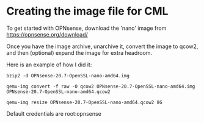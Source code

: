 # Creating the image file for CML

To get started with OPNsense, download the 'nano' image from https://opnsense.org/download/

Once you have the image archive, unarchive it, convert the image to qcow2, and then (optional) expand the image for extra headroom.

Here is an example of how I did it:

`bzip2 -d OPNsense-20.7-OpenSSL-nano-amd64.img`

`qemu-img convert -f raw -O qcow2 OPNsense-20.7-OpenSSL-nano-amd64.img OPNsense-20.7-OpenSSL-nano-amd64.qcow2`

`qemu-img resize OPNsense-20.7-OpenSSL-nano-amd64.qcow2 8G`

Default credentials are root:opnsense

